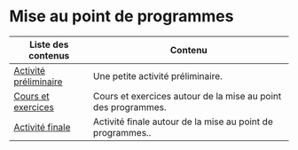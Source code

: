 # Mise au point de programmes

| Liste des contenus                           | Contenu                             |
| -------------------------------------------- | ----------------------------------- |
| [Activité préliminaire](preliminaire.md) | Une petite activité préliminaire. |
| [Cours et exercices](cours.md) | Cours et exercices autour de la mise au point des programmes. |
| [Activité finale](activite_finale.md) | Activité finale autour de la mise au point de programmes.. |